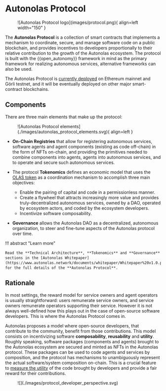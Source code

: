 # Autonolas Protocol

<figure markdown>
![Autonolas Protocol logo](images/protocol.png){ align=left width="150" }
</figure>

The **Autonolas Protocol** is a collection of smart contracts that implements a mechanism to coordinate, secure, and manage software code on a public blockchain, and provides incentives to developers proportionally to their relative contribution to the growth of the Autonolas ecosystem. The protocol is built with the {{open_autonomy}} framework in mind as the primary framework for realizing autonomous services,  alternative frameworks can also be used.

The Autonolas Protocol is [currently deployed](./registry_technical_overview.md#contract-addresses) on Ethereum mainnet and Görli testnet, and it will be eventually deployed on other major smart-contract blockchains.

## Components

There are three main elements that make up the protocol:

<figure markdown>
![Autonolas Protocol elements](./images/autonolas_protocol_elements.svg){ align=left }
</figure>

* **On-Chain Registries** that allow for registering autonomous services, software agents and agent components (existing as code off-chain) in the form of NFTs on-chain, and providing the primitives needed to combine components into agents, agents into autonomous services, and to operate and secure such autonomous services.

* The protocol **Tokenomics** defines an economic model that uses the [OLAS token](https://etherscan.io/token/0x0001A500A6B18995B03f44bb040A5fFc28E45CB0) as a coordination mechanism to accomplish three main objectives:

    * Enable the pairing of capital and code in a permissionless manner.
    * Create a flywheel that attracts increasingly more value and provides truly-decentralized autonomous services, owned by a DAO, operated by ecosystem actors, and coded by the ecosystem developers.
    * Incentivize software composability.

* **Governance**  allows the Autonolas DAO as a decentralized, autonomous
organization, to steer and fine-tune aspects of the Autonolas protocol over time.


!!! abstract "Learn more"

    Read the **Technical Architecture**, **Tokenomics** and **Governance** sections in the [Autonolas Whitepaper](https://www.autonolas.network/documents/whitepaper/Whitepaper%20v1.0.pdf) for the full details of the **Autonolas Protocol**.

## Rationale

In most settings, the reward model for service owners and agent operators is usually straightforward: users remunerate service owners, and service owners remunerate operators supporting their service. However it is not always well-defined how this plays out in the case of open-source software developers. This is where the Autonolas Protocol comes in.

Autonolas proposes a model where open-source developers, that contribute to the community, benefit from those contributions. This model consists on incentivizing software **composability**, **reusability** and **utility**. Roughly speaking, software packages (components and agents) brought to the Autonolas ecosystem are secured and minted as NFTs in the Autonolas protocol. These packages can be used to code agents and services by composition, and the protocol has mechanisms to unambiguously represent the actual software/system composition on-chain. This is a crucial feature to [measure the utility](https://github.com/valory-xyz/autonolas-tokenomics/blob/main/docs/Autonolas_tokenomics_audit.pdf) of the code brought by developers and provide a fair reward for their contributions.

<figure markdown>
![](./images/protocol_developer_perspective.svg)
</figure>
